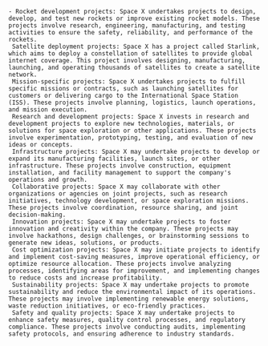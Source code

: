     - Rocket development projects: Space X undertakes projects to design, develop, and test new rockets or improve existing rocket models. These projects involve research, engineering, manufacturing, and testing activities to ensure the safety, reliability, and performance of the rockets.
     Satellite deployment projects: Space X has a project called Starlink, which aims to deploy a constellation of satellites to provide global internet coverage. This project involves designing, manufacturing, launching, and operating thousands of satellites to create a satellite network.
     Mission-specific projects: Space X undertakes projects to fulfill specific missions or contracts, such as launching satellites for customers or delivering cargo to the International Space Station (ISS). These projects involve planning, logistics, launch operations, and mission execution.
     Research and development projects: Space X invests in research and development projects to explore new technologies, materials, or solutions for space exploration or other applications. These projects involve experimentation, prototyping, testing, and evaluation of new ideas or concepts.
     Infrastructure projects: Space X may undertake projects to develop or expand its manufacturing facilities, launch sites, or other infrastructure. These projects involve construction, equipment installation, and facility management to support the company's operations and growth.
     Collaborative projects: Space X may collaborate with other organizations or agencies on joint projects, such as research initiatives, technology development, or space exploration missions. These projects involve coordination, resource sharing, and joint decision-making.
     Innovation projects: Space X may undertake projects to foster innovation and creativity within the company. These projects may involve hackathons, design challenges, or brainstorming sessions to generate new ideas, solutions, or products.
     Cost optimization projects: Space X may initiate projects to identify and implement cost-saving measures, improve operational efficiency, or optimize resource allocation. These projects involve analyzing processes, identifying areas for improvement, and implementing changes to reduce costs and increase profitability.
     Sustainability projects: Space X may undertake projects to promote sustainability and reduce the environmental impact of its operations. These projects may involve implementing renewable energy solutions, waste reduction initiatives, or eco-friendly practices.
     Safety and quality projects: Space X may undertake projects to enhance safety measures, quality control processes, and regulatory compliance. These projects involve conducting audits, implementing safety protocols, and ensuring adherence to industry standards.


